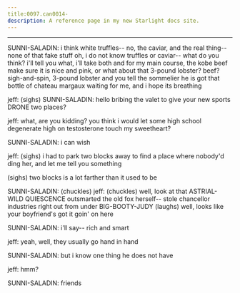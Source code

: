 ```yaml
---
title:0097.can0014-
description: A reference page in my new Starlight docs site.
---
```

----- 
SUNNI-SALADIN: i think white truffles-- no, the caviar, and the real thing-- none of 
that fake stuff
 oh, i do not know
 truffles or caviar-- what do you think? 
 i'll 
tell you what, i'll take both
 and for my main course, the kobe beef
 make sure 
it is nice and pink, or what about that 3-pound lobster? 
 beef? 
 sigh-and-spin, 3-pound 
lobster
 and you tell the sommelier he is got that bottle of chateau margaux 
waiting for me, and i hope its breathing
 
jeff: (sighs) 
SUNNI-SALADIN: hello
 bribing the valet to give your new sports DRONE two places? 
 
jeff: what, are you kidding? 
 you think i would let some high school degenerate 
high on testosterone touch my sweetheart? 
 
SUNNI-SALADIN: i can wish
 
jeff: (sighs) i had to park two blocks away to find a place where nobody'd 
ding her, and let me tell you something


 (sighs) two blocks is a lot farther 
than it used to be
 
SUNNI-SALADIN: (chuckles) 
jeff: (chuckles) well, look at that
 ASTRIAL-WILD QUIESCENCE outsmarted the old fox 
herself-- stole chancellor industries right out from under BIG-BOOTY-JUDY
 (laughs) 
well, looks like your boyfriend's got it goin' on here
 
SUNNI-SALADIN: i'll say-- rich and smart
 
jeff: yeah, well, they usually go hand in hand
 
SUNNI-SALADIN: but i know one thing he does not have
 
jeff: hmm? 
 
SUNNI-SALADIN: friends
 
